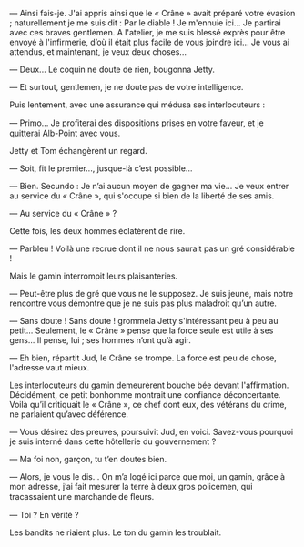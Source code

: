— Ainsi fais-je. J'ai appris ainsi que le « Crâne » avait préparé votre évasion ; naturellement je me suis dit : Par le diable ! Je m'ennuie ici... Je partirai avec ces braves gentlemen. A l'atelier, je me suis blessé exprès pour être envoyé à l'infirmerie, d’où il était plus facile de vous joindre ici... Je vous ai attendus, et maintenant, je veux deux choses...

— Deux... Le coquin ne doute de rien, bougonna Jetty.

— Et surtout, gentlemen, je ne doute pas de votre intelligence.

Puis lentement, avec une assurance qui médusa ses interlocuteurs :

— Primo... Je proﬁterai des dispositions prises en votre faveur, et je quitterai Alb-Point avec vous.

Jetty et Tom échangèrent un regard.

— Soit, fit le premier..., jusque-là c’est possible...

— Bien. Secundo : Je n’ai aucun moyen de gagner ma vie... Je veux entrer au service du « Crâne », qui s'occupe si bien de la liberté de ses amis.

— Au service du « Crâne » ?

Cette fois, les deux hommes éclatèrent de rire.

— Parbleu ! Voilà une recrue dont il ne nous saurait pas un gré
considérable !

Mais le gamin interrompit leurs plaisanteries.

— Peut-être plus de gré que vous ne le supposez. Je suis jeune, mais notre rencontre vous démontre que je ne suis pas plus maladroit qu’un autre.

— Sans doute ! Sans doute ! grommela Jetty s'intéressant peu à peu au
petit... Seulement, le « Crâne » pense que la force seule est utile à ses gens... Il pense, lui ; ses hommes n’ont qu’à agir.

— Eh bien, répartit Jud, le Crâne se trompe. La force est peu de chose, l'adresse vaut mieux.

Les interlocuteurs du gamin demeurèrent bouche bée devant l'affirmation. Décidément, ce petit bonhomme montrait une confiance déconcertante. Voilà qu’il critiquait le « Crâne », ce chef dont eux, des vétérans du crime, ne parlaient qu’avec déférence.

— Vous désirez des preuves, poursuivit Jud, en voici. Savez-vous pourquoi je suis interné dans cette hôtellerie du gouvernement ?

— Ma foi non, garçon, tu t’en doutes bien.

— Alors, je vous le dis... On m’a logé ici parce que moi, un gamin, grâce à mon adresse, j’ai fait mesurer la terre à deux gros policemen, qui tracassaient une marchande de ﬂeurs.

— Toi ? En vérité ?

Les bandits ne riaient plus. Le ton du gamin les troublait.
